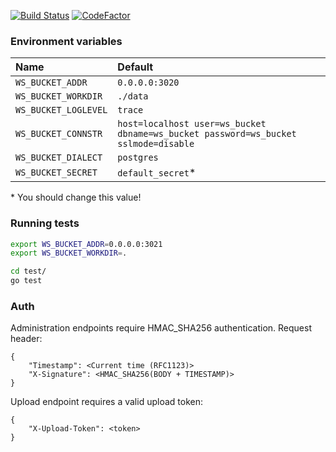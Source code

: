 [![Build Status](https://ci.simon987.net/buildStatus/icon?job=ws_bucket)](https://ci.simon987.net/job/ws_bucket/) [![CodeFactor](https://www.codefactor.io/repository/github/simon987/ws_bucket/badge)](https://www.codefactor.io/repository/github/simon987/ws_bucket)

### Environment variables

| Name | Default |
|:---|:---| 
| `WS_BUCKET_ADDR` | `0.0.0.0:3020` |
| `WS_BUCKET_WORKDIR` | `./data` |
| `WS_BUCKET_LOGLEVEL` | `trace` |
| `WS_BUCKET_CONNSTR` | `host=localhost user=ws_bucket dbname=ws_bucket password=ws_bucket sslmode=disable` |
| `WS_BUCKET_DIALECT` | `postgres` |
| `WS_BUCKET_SECRET` | `default_secret`* |

\* You should change this value!

### Running tests
```bash
export WS_BUCKET_ADDR=0.0.0.0:3021
export WS_BUCKET_WORKDIR=.

cd test/
go test
```

### Auth
Administration endpoints require HMAC_SHA256 authentication.
Request header:
```
{
    "Timestamp": <Current time (RFC1123)>
    "X-Signature": <HMAC_SHA256(BODY + TIMESTAMP)>
}
```

Upload endpoint requires a valid upload token:
```
{
    "X-Upload-Token": <token>
}
```

